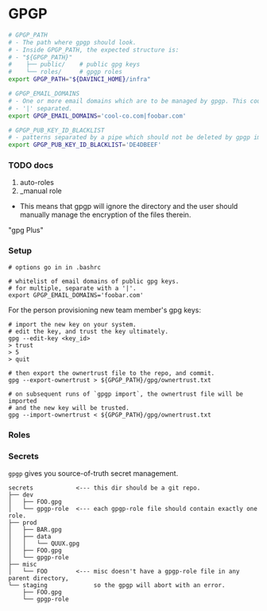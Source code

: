 GPGP
====


```bash
# GPGP_PATH
# - The path where gpgp should look.
# - Inside GPGP_PATH, the expected structure is:
# - "${GPGP_PATH}"
#    ├── public/    # public gpg keys
#    └── roles/     # gpgp roles
export GPGP_PATH="${DAVINCI_HOME}/infra"
```

```bash
# GPGP_EMAIL_DOMAINS
# - One or more email domains which are to be managed by gpgp. This could probably be made unnecessary with a small amount of effort.
# - '|' separated.
export GPGP_EMAIL_DOMAINS='cool-co.com|foobar.com'
```

```bash
# GPGP_PUB_KEY_ID_BLACKLIST
# - patterns separated by a pipe which should not be deleted by gpgp import
export GPGP_PUB_KEY_ID_BLACKLIST='DE4DBEEF'
```

### TODO docs

1. auto-roles
1. \_manual role
  - This means that gpgp will ignore the directory and the user should manually manage the encryption of the files therein.

"gpg Plus"

### Setup

```
# options go in in .bashrc

# whitelist of email domains of public gpg keys.
# for multiple, separate with a '|'.
export GPGP_EMAIL_DOMAINS='foobar.com'
```

For the person provisioning new team member's gpg keys:

```
# import the new key on your system.
# edit the key, and trust the key ultimately.
gpg --edit-key <key_id>
> trust
> 5
> quit

# then export the ownertrust file to the repo, and commit.
gpg --export-ownertrust > ${GPGP_PATH}/gpg/ownertrust.txt

# on subsequent runs of `gpgp import`, the ownertrust file will be imported
# and the new key will be trusted.
gpg --import-ownertrust < ${GPGP_PATH}/gpg/ownertrust.txt
```

### Roles

### Secrets

`gpgp` gives you source-of-truth secret management.

```
secrets            <--- this dir should be a git repo.
├── dev
│   ├── FOO.gpg
│   └── gpgp-role  <--- each gpgp-role file should contain exactly one role.
├── prod
│   ├── BAR.gpg
│   ├── data
│   │   └── QUUX.gpg
│   ├── FOO.gpg
│   └── gpgp-role
├── misc
│   └── FOO        <--- misc doesn't have a gpgp-role file in any parent directory,
└── staging             so the gpgp will abort with an error.
    ├── FOO.gpg
    └── gpgp-role
```
